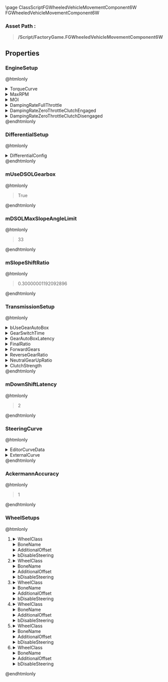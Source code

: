 \page ClassScriptFGWheeledVehicleMovementComponent6W FGWheeledVehicleMovementComponent6W
### Asset Path :
<b><blockquote>/Script/FactoryGame.FGWheeledVehicleMovementComponent6W</blockquote></b>
## Properties

### EngineSetup
@htmlonly
<details>
 <summary>TorqueCurve</summary>
<details>
 <summary>EditorCurveData</summary>
<details>
 <summary>Keys</summary>
<ol>
<li>
<details>
 <summary>InterpMode</summary>
<blockquote>0</blockquote>
</details>
<details>
 <summary>TangentMode</summary>
<blockquote>0</blockquote>
</details>
<details>
 <summary>TangentWeightMode</summary>
<blockquote>0</blockquote>
</details>
<details>
 <summary>Time</summary>
<blockquote>0</blockquote>
</details>
<details>
 <summary>Value</summary>
<blockquote>400</blockquote>
</details>
<details>
 <summary>ArriveTangent</summary>
<blockquote>0</blockquote>
</details>
<details>
 <summary>ArriveTangentWeight</summary>
<blockquote>0</blockquote>
</details>
<details>
 <summary>LeaveTangent</summary>
<blockquote>0</blockquote>
</details>
<details>
 <summary>LeaveTangentWeight</summary>
<blockquote>0</blockquote>
</details>
</li>
<li>
<details>
 <summary>InterpMode</summary>
<blockquote>0</blockquote>
</details>
<details>
 <summary>TangentMode</summary>
<blockquote>0</blockquote>
</details>
<details>
 <summary>TangentWeightMode</summary>
<blockquote>0</blockquote>
</details>
<details>
 <summary>Time</summary>
<blockquote>1890.7607421875</blockquote>
</details>
<details>
 <summary>Value</summary>
<blockquote>500</blockquote>
</details>
<details>
 <summary>ArriveTangent</summary>
<blockquote>0</blockquote>
</details>
<details>
 <summary>ArriveTangentWeight</summary>
<blockquote>0</blockquote>
</details>
<details>
 <summary>LeaveTangent</summary>
<blockquote>0</blockquote>
</details>
<details>
 <summary>LeaveTangentWeight</summary>
<blockquote>0</blockquote>
</details>
</li>
<li>
<details>
 <summary>InterpMode</summary>
<blockquote>0</blockquote>
</details>
<details>
 <summary>TangentMode</summary>
<blockquote>0</blockquote>
</details>
<details>
 <summary>TangentWeightMode</summary>
<blockquote>0</blockquote>
</details>
<details>
 <summary>Time</summary>
<blockquote>5729.57763671875</blockquote>
</details>
<details>
 <summary>Value</summary>
<blockquote>400</blockquote>
</details>
<details>
 <summary>ArriveTangent</summary>
<blockquote>0</blockquote>
</details>
<details>
 <summary>ArriveTangentWeight</summary>
<blockquote>0</blockquote>
</details>
<details>
 <summary>LeaveTangent</summary>
<blockquote>0</blockquote>
</details>
<details>
 <summary>LeaveTangentWeight</summary>
<blockquote>0</blockquote>
</details>
</li>
</ol>
</details>
<details>
 <summary>PreInfinityExtrap</summary>
<blockquote>4</blockquote>
</details>
<details>
 <summary>PostInfinityExtrap</summary>
<blockquote>4</blockquote>
</details>
<details>
 <summary>DefaultValue</summary>
<blockquote>3.4028234663852886e+38</blockquote>
</details>
</details>
<details>
 <summary>ExternalCurve</summary>
<details>
 <summary>$Empty</summary>
<blockquote>True</blockquote>
</details>
</details>
</details>
<details>
 <summary>MaxRPM</summary>
<blockquote>5729.57763671875</blockquote>
</details>
<details>
 <summary>MOI</summary>
<blockquote>1</blockquote>
</details>
<details>
 <summary>DampingRateFullThrottle</summary>
<blockquote>0.15000000596046448</blockquote>
</details>
<details>
 <summary>DampingRateZeroThrottleClutchEngaged</summary>
<blockquote>2</blockquote>
</details>
<details>
 <summary>DampingRateZeroThrottleClutchDisengaged</summary>
<blockquote>0.3499999940395355</blockquote>
</details>
@endhtmlonly

### DifferentialSetup
@htmlonly
<details>
 <summary>DifferentialConfig</summary>
<details>
 <summary>Front</summary>
<blockquote>True</blockquote>
</details>
<details>
 <summary>Mid</summary>
<blockquote>True</blockquote>
</details>
<details>
 <summary>Rear</summary>
<blockquote>True</blockquote>
</details>
</details>
@endhtmlonly

### mUseDSOLGearbox
@htmlonly
<blockquote>True</blockquote>
@endhtmlonly

### mDSOLMaxSlopeAngleLimit
@htmlonly
<blockquote>33</blockquote>
@endhtmlonly

### mSlopeShiftRatio
@htmlonly
<blockquote>0.30000001192092896</blockquote>
@endhtmlonly

### TransmissionSetup
@htmlonly
<details>
 <summary>bUseGearAutoBox</summary>
<blockquote>True</blockquote>
</details>
<details>
 <summary>GearSwitchTime</summary>
<blockquote>0.5</blockquote>
</details>
<details>
 <summary>GearAutoBoxLatency</summary>
<blockquote>2</blockquote>
</details>
<details>
 <summary>FinalRatio</summary>
<blockquote>4</blockquote>
</details>
<details>
 <summary>ForwardGears</summary>
<ol>
<li>
<details>
 <summary>Ratio</summary>
<blockquote>4</blockquote>
</details>
<details>
 <summary>DownRatio</summary>
<blockquote>0.5</blockquote>
</details>
<details>
 <summary>UpRatio</summary>
<blockquote>0.6499999761581421</blockquote>
</details>
</li>
<li>
<details>
 <summary>Ratio</summary>
<blockquote>2</blockquote>
</details>
<details>
 <summary>DownRatio</summary>
<blockquote>0.5</blockquote>
</details>
<details>
 <summary>UpRatio</summary>
<blockquote>0.6499999761581421</blockquote>
</details>
</li>
<li>
<details>
 <summary>Ratio</summary>
<blockquote>1.5</blockquote>
</details>
<details>
 <summary>DownRatio</summary>
<blockquote>0.5</blockquote>
</details>
<details>
 <summary>UpRatio</summary>
<blockquote>0.6499999761581421</blockquote>
</details>
</li>
<li>
<details>
 <summary>Ratio</summary>
<blockquote>1.100000023841858</blockquote>
</details>
<details>
 <summary>DownRatio</summary>
<blockquote>0.5</blockquote>
</details>
<details>
 <summary>UpRatio</summary>
<blockquote>0.6499999761581421</blockquote>
</details>
</li>
<li>
<details>
 <summary>Ratio</summary>
<blockquote>1</blockquote>
</details>
<details>
 <summary>DownRatio</summary>
<blockquote>0.5</blockquote>
</details>
<details>
 <summary>UpRatio</summary>
<blockquote>0.6499999761581421</blockquote>
</details>
</li>
</ol>
</details>
<details>
 <summary>ReverseGearRatio</summary>
<blockquote>-4</blockquote>
</details>
<details>
 <summary>NeutralGearUpRatio</summary>
<blockquote>0.15000000596046448</blockquote>
</details>
<details>
 <summary>ClutchStrength</summary>
<blockquote>10</blockquote>
</details>
@endhtmlonly

### mDownShiftLatency
@htmlonly
<blockquote>2</blockquote>
@endhtmlonly

### SteeringCurve
@htmlonly
<details>
 <summary>EditorCurveData</summary>
<details>
 <summary>Keys</summary>
<ol>
<li>
<details>
 <summary>InterpMode</summary>
<blockquote>0</blockquote>
</details>
<details>
 <summary>TangentMode</summary>
<blockquote>0</blockquote>
</details>
<details>
 <summary>TangentWeightMode</summary>
<blockquote>0</blockquote>
</details>
<details>
 <summary>Time</summary>
<blockquote>0</blockquote>
</details>
<details>
 <summary>Value</summary>
<blockquote>1</blockquote>
</details>
<details>
 <summary>ArriveTangent</summary>
<blockquote>0</blockquote>
</details>
<details>
 <summary>ArriveTangentWeight</summary>
<blockquote>0</blockquote>
</details>
<details>
 <summary>LeaveTangent</summary>
<blockquote>0</blockquote>
</details>
<details>
 <summary>LeaveTangentWeight</summary>
<blockquote>0</blockquote>
</details>
</li>
<li>
<details>
 <summary>InterpMode</summary>
<blockquote>0</blockquote>
</details>
<details>
 <summary>TangentMode</summary>
<blockquote>0</blockquote>
</details>
<details>
 <summary>TangentWeightMode</summary>
<blockquote>0</blockquote>
</details>
<details>
 <summary>Time</summary>
<blockquote>20</blockquote>
</details>
<details>
 <summary>Value</summary>
<blockquote>0.8999999761581421</blockquote>
</details>
<details>
 <summary>ArriveTangent</summary>
<blockquote>0</blockquote>
</details>
<details>
 <summary>ArriveTangentWeight</summary>
<blockquote>0</blockquote>
</details>
<details>
 <summary>LeaveTangent</summary>
<blockquote>0</blockquote>
</details>
<details>
 <summary>LeaveTangentWeight</summary>
<blockquote>0</blockquote>
</details>
</li>
<li>
<details>
 <summary>InterpMode</summary>
<blockquote>0</blockquote>
</details>
<details>
 <summary>TangentMode</summary>
<blockquote>0</blockquote>
</details>
<details>
 <summary>TangentWeightMode</summary>
<blockquote>0</blockquote>
</details>
<details>
 <summary>Time</summary>
<blockquote>60</blockquote>
</details>
<details>
 <summary>Value</summary>
<blockquote>0.800000011920929</blockquote>
</details>
<details>
 <summary>ArriveTangent</summary>
<blockquote>0</blockquote>
</details>
<details>
 <summary>ArriveTangentWeight</summary>
<blockquote>0</blockquote>
</details>
<details>
 <summary>LeaveTangent</summary>
<blockquote>0</blockquote>
</details>
<details>
 <summary>LeaveTangentWeight</summary>
<blockquote>0</blockquote>
</details>
</li>
<li>
<details>
 <summary>InterpMode</summary>
<blockquote>0</blockquote>
</details>
<details>
 <summary>TangentMode</summary>
<blockquote>0</blockquote>
</details>
<details>
 <summary>TangentWeightMode</summary>
<blockquote>0</blockquote>
</details>
<details>
 <summary>Time</summary>
<blockquote>120</blockquote>
</details>
<details>
 <summary>Value</summary>
<blockquote>0.699999988079071</blockquote>
</details>
<details>
 <summary>ArriveTangent</summary>
<blockquote>0</blockquote>
</details>
<details>
 <summary>ArriveTangentWeight</summary>
<blockquote>0</blockquote>
</details>
<details>
 <summary>LeaveTangent</summary>
<blockquote>0</blockquote>
</details>
<details>
 <summary>LeaveTangentWeight</summary>
<blockquote>0</blockquote>
</details>
</li>
</ol>
</details>
<details>
 <summary>PreInfinityExtrap</summary>
<blockquote>4</blockquote>
</details>
<details>
 <summary>PostInfinityExtrap</summary>
<blockquote>4</blockquote>
</details>
<details>
 <summary>DefaultValue</summary>
<blockquote>3.4028234663852886e+38</blockquote>
</details>
</details>
<details>
 <summary>ExternalCurve</summary>
<details>
 <summary>$Empty</summary>
<blockquote>True</blockquote>
</details>
</details>
@endhtmlonly

### AckermannAccuracy
@htmlonly
<blockquote>1</blockquote>
@endhtmlonly

### WheelSetups
@htmlonly
<ol>
<li>
<details>
 <summary>WheelClass</summary>
<b><a href="_class_script_vehicle_wheel.html"><blockquote>VehicleWheel</blockquote></a></b>
</details>
<details>
 <summary>BoneName</summary>
<blockquote>None</blockquote>
</details>
<details>
 <summary>AdditionalOffset</summary>
<details>
 <summary>X</summary>
<blockquote>0</blockquote>
</details>
<details>
 <summary>Y</summary>
<blockquote>0</blockquote>
</details>
<details>
 <summary>Z</summary>
<blockquote>0</blockquote>
</details>
</details>
<details>
 <summary>bDisableSteering</summary>
<blockquote>False</blockquote>
</details>
</li>
<li>
<details>
 <summary>WheelClass</summary>
<b><a href="_class_script_vehicle_wheel.html"><blockquote>VehicleWheel</blockquote></a></b>
</details>
<details>
 <summary>BoneName</summary>
<blockquote>None</blockquote>
</details>
<details>
 <summary>AdditionalOffset</summary>
<details>
 <summary>X</summary>
<blockquote>0</blockquote>
</details>
<details>
 <summary>Y</summary>
<blockquote>0</blockquote>
</details>
<details>
 <summary>Z</summary>
<blockquote>0</blockquote>
</details>
</details>
<details>
 <summary>bDisableSteering</summary>
<blockquote>False</blockquote>
</details>
</li>
<li>
<details>
 <summary>WheelClass</summary>
<b><a href="_class_script_vehicle_wheel.html"><blockquote>VehicleWheel</blockquote></a></b>
</details>
<details>
 <summary>BoneName</summary>
<blockquote>None</blockquote>
</details>
<details>
 <summary>AdditionalOffset</summary>
<details>
 <summary>X</summary>
<blockquote>0</blockquote>
</details>
<details>
 <summary>Y</summary>
<blockquote>0</blockquote>
</details>
<details>
 <summary>Z</summary>
<blockquote>0</blockquote>
</details>
</details>
<details>
 <summary>bDisableSteering</summary>
<blockquote>False</blockquote>
</details>
</li>
<li>
<details>
 <summary>WheelClass</summary>
<b><a href="_class_script_vehicle_wheel.html"><blockquote>VehicleWheel</blockquote></a></b>
</details>
<details>
 <summary>BoneName</summary>
<blockquote>None</blockquote>
</details>
<details>
 <summary>AdditionalOffset</summary>
<details>
 <summary>X</summary>
<blockquote>0</blockquote>
</details>
<details>
 <summary>Y</summary>
<blockquote>0</blockquote>
</details>
<details>
 <summary>Z</summary>
<blockquote>0</blockquote>
</details>
</details>
<details>
 <summary>bDisableSteering</summary>
<blockquote>False</blockquote>
</details>
</li>
<li>
<details>
 <summary>WheelClass</summary>
<b><a href="_class_script_vehicle_wheel.html"><blockquote>VehicleWheel</blockquote></a></b>
</details>
<details>
 <summary>BoneName</summary>
<blockquote>None</blockquote>
</details>
<details>
 <summary>AdditionalOffset</summary>
<details>
 <summary>X</summary>
<blockquote>0</blockquote>
</details>
<details>
 <summary>Y</summary>
<blockquote>0</blockquote>
</details>
<details>
 <summary>Z</summary>
<blockquote>0</blockquote>
</details>
</details>
<details>
 <summary>bDisableSteering</summary>
<blockquote>False</blockquote>
</details>
</li>
<li>
<details>
 <summary>WheelClass</summary>
<b><a href="_class_script_vehicle_wheel.html"><blockquote>VehicleWheel</blockquote></a></b>
</details>
<details>
 <summary>BoneName</summary>
<blockquote>None</blockquote>
</details>
<details>
 <summary>AdditionalOffset</summary>
<details>
 <summary>X</summary>
<blockquote>0</blockquote>
</details>
<details>
 <summary>Y</summary>
<blockquote>0</blockquote>
</details>
<details>
 <summary>Z</summary>
<blockquote>0</blockquote>
</details>
</details>
<details>
 <summary>bDisableSteering</summary>
<blockquote>False</blockquote>
</details>
</li>
</ol>
@endhtmlonly

